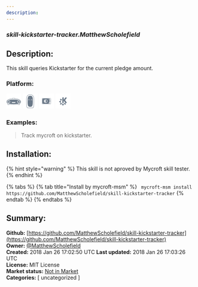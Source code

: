 ```yaml
---
description: 
---
```


### _skill-kickstarter-tracker.MatthewScholefield_  
## Description:  
This skill queries Kickstarter for the current pledge amount.  
### Platform:  
 ![Mark I](../.gitbook/assets/mark-1-icon.png)  ![Mark II](../.gitbook/assets/mark-2-icon.png)  ![Picroft](../.gitbook/assets/picroft-icon.png)  ![plasmoid](../.gitbook/assets/kde.png)   
### Examples:  
> Track mycroft on kickstarter.  
  
## Installation:  
{% hint style="warning" %}
This skill is not aproved by Mycroft skill tester.
{% endhint %}
    
{% tabs %}
{% tab title="Install by mycroft-msm" %}
``` mycroft-msm install https://github.com/MatthewScholefield/skill-kickstarter-tracker```
{% endtab %}
  {% endtabs %}
    
## Summary:  
**Github:** [https://github.com/MatthewScholefield/skill-kickstarter-tracker](https://github.com/MatthewScholefield/skill-kickstarter-tracker)  
**Owner:** [@MatthewScholefield](https://github.com/MatthewScholefield)  
**Created:** 2018 Jan 26 17:02:50 UTC  **Last updated:** 2018 Jan 26 17:03:26 UTC  
**License:** MIT License  
**Market status:** [Not in Market](https://market.mycroft.ai/skill/)  
**Categories:** [ uncategorized ]   

